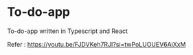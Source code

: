# To-do-app
To-do-app written in Typescript and React

Refer : https://youtu.be/FJDVKeh7RJI?si=twPoLUOUEV6AiXxM
